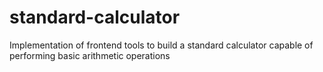 # standard-calculator
Implementation of frontend tools to build a standard calculator capable of performing basic arithmetic operations
